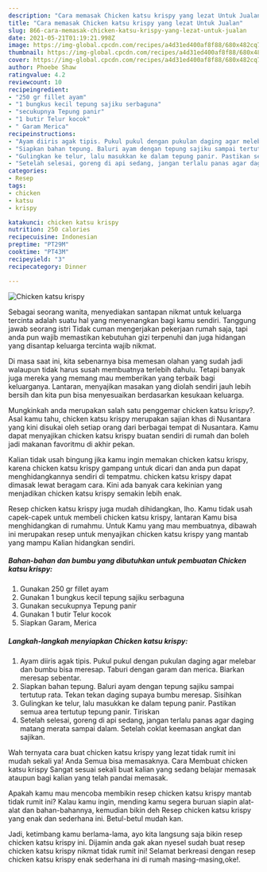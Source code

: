 ```yaml
---
description: "Cara memasak Chicken katsu krispy yang lezat Untuk Jualan"
title: "Cara memasak Chicken katsu krispy yang lezat Untuk Jualan"
slug: 866-cara-memasak-chicken-katsu-krispy-yang-lezat-untuk-jualan
date: 2021-05-21T01:19:21.998Z
image: https://img-global.cpcdn.com/recipes/a4d31ed400af8f88/680x482cq70/chicken-katsu-krispy-foto-resep-utama.jpg
thumbnail: https://img-global.cpcdn.com/recipes/a4d31ed400af8f88/680x482cq70/chicken-katsu-krispy-foto-resep-utama.jpg
cover: https://img-global.cpcdn.com/recipes/a4d31ed400af8f88/680x482cq70/chicken-katsu-krispy-foto-resep-utama.jpg
author: Phoebe Shaw
ratingvalue: 4.2
reviewcount: 10
recipeingredient:
- "250 gr fillet ayam"
- "1 bungkus kecil tepung sajiku serbaguna"
- "secukupnya Tepung panir"
- "1 butir Telur kocok"
- " Garam Merica"
recipeinstructions:
- "Ayam diiris agak tipis. Pukul pukul dengan pukulan daging agar melebar dan bumbu bisa meresap. Taburi dengan garam dan merica. Biarkan meresap sebentar."
- "Siapkan bahan tepung. Baluri ayam dengan tepung sajiku sampai tertutup rata. Tekan tekan daging supaya bumbu meresap. Sisihkan"
- "Gulingkan ke telur, lalu masukkan ke dalam tepung panir. Pastikan semua area tertutup tepung panir. Tiriskan"
- "Setelah selesai, goreng di api sedang, jangan terlalu panas agar daging matang merata sampai dalam. Setelah coklat keemasan angkat dan sajikan."
categories:
- Resep
tags:
- chicken
- katsu
- krispy

katakunci: chicken katsu krispy 
nutrition: 250 calories
recipecuisine: Indonesian
preptime: "PT29M"
cooktime: "PT43M"
recipeyield: "3"
recipecategory: Dinner

---
```



![Chicken katsu krispy](https://img-global.cpcdn.com/recipes/a4d31ed400af8f88/680x482cq70/chicken-katsu-krispy-foto-resep-utama.jpg)

Sebagai seorang wanita, menyediakan santapan nikmat untuk keluarga tercinta adalah suatu hal yang menyenangkan bagi kamu sendiri. Tanggung jawab seorang istri Tidak cuman mengerjakan pekerjaan rumah saja, tapi anda pun wajib memastikan kebutuhan gizi terpenuhi dan juga hidangan yang disantap keluarga tercinta wajib nikmat.

Di masa  saat ini, kita sebenarnya bisa memesan olahan yang sudah jadi walaupun tidak harus susah membuatnya terlebih dahulu. Tetapi banyak juga mereka yang memang mau memberikan yang terbaik bagi keluarganya. Lantaran, menyajikan masakan yang diolah sendiri jauh lebih bersih dan kita pun bisa menyesuaikan berdasarkan kesukaan keluarga. 



Mungkinkah anda merupakan salah satu penggemar chicken katsu krispy?. Asal kamu tahu, chicken katsu krispy merupakan sajian khas di Nusantara yang kini disukai oleh setiap orang dari berbagai tempat di Nusantara. Kamu dapat menyajikan chicken katsu krispy buatan sendiri di rumah dan boleh jadi makanan favoritmu di akhir pekan.

Kalian tidak usah bingung jika kamu ingin memakan chicken katsu krispy, karena chicken katsu krispy gampang untuk dicari dan anda pun dapat menghidangkannya sendiri di tempatmu. chicken katsu krispy dapat dimasak lewat beragam cara. Kini ada banyak cara kekinian yang menjadikan chicken katsu krispy semakin lebih enak.

Resep chicken katsu krispy juga mudah dihidangkan, lho. Kamu tidak usah capek-capek untuk membeli chicken katsu krispy, lantaran Kamu bisa menghidangkan di rumahmu. Untuk Kamu yang mau membuatnya, dibawah ini merupakan resep untuk menyajikan chicken katsu krispy yang mantab yang mampu Kalian hidangkan sendiri.

<!--inarticleads1-->

##### Bahan-bahan dan bumbu yang dibutuhkan untuk pembuatan Chicken katsu krispy:

1. Gunakan 250 gr fillet ayam
1. Gunakan 1 bungkus kecil tepung sajiku serbaguna
1. Gunakan secukupnya Tepung panir
1. Gunakan 1 butir Telur kocok
1. Siapkan  Garam, Merica




<!--inarticleads2-->

##### Langkah-langkah menyiapkan Chicken katsu krispy:

1. Ayam diiris agak tipis. Pukul pukul dengan pukulan daging agar melebar dan bumbu bisa meresap. Taburi dengan garam dan merica. Biarkan meresap sebentar.
1. Siapkan bahan tepung. Baluri ayam dengan tepung sajiku sampai tertutup rata. Tekan tekan daging supaya bumbu meresap. Sisihkan
1. Gulingkan ke telur, lalu masukkan ke dalam tepung panir. Pastikan semua area tertutup tepung panir. Tiriskan
1. Setelah selesai, goreng di api sedang, jangan terlalu panas agar daging matang merata sampai dalam. Setelah coklat keemasan angkat dan sajikan.




Wah ternyata cara buat chicken katsu krispy yang lezat tidak rumit ini mudah sekali ya! Anda Semua bisa memasaknya. Cara Membuat chicken katsu krispy Sangat sesuai sekali buat kalian yang sedang belajar memasak ataupun bagi kalian yang telah pandai memasak.

Apakah kamu mau mencoba membikin resep chicken katsu krispy mantab tidak rumit ini? Kalau kamu ingin, mending kamu segera buruan siapin alat-alat dan bahan-bahannya, kemudian bikin deh Resep chicken katsu krispy yang enak dan sederhana ini. Betul-betul mudah kan. 

Jadi, ketimbang kamu berlama-lama, ayo kita langsung saja bikin resep chicken katsu krispy ini. Dijamin anda gak akan nyesel sudah buat resep chicken katsu krispy nikmat tidak rumit ini! Selamat berkreasi dengan resep chicken katsu krispy enak sederhana ini di rumah masing-masing,oke!.

